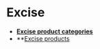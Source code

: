 # Excise

- **[Excise product categories](https://docs.erp.net/tech/modules/financials/excise/excise-product-categories.html)**
- **[Excise products](https://docs.erp.net/tech/modules/financials/excise/excise-products.html)
